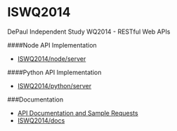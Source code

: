 ISWQ2014
========

DePaul Independent Study WQ2014 - RESTful Web APIs

####Node API Implementation  
- [ISWQ2014/node/server](https://github.com/bryanbarnard/ISWQ2014/tree/master/node/server)

####Python API Implementation  
- [ISWQ2014/python/server](https://github.com/bryanbarnard/ISWQ2014/tree/master/python/server)

###Documentation  
- [API Documentation and Sample Requests](https://bryanbarnard.github.io/ISWQ2014)
- [ISWQ2014/docs](https://github.com/bryanbarnard/ISWQ2014/tree/master/docs)
